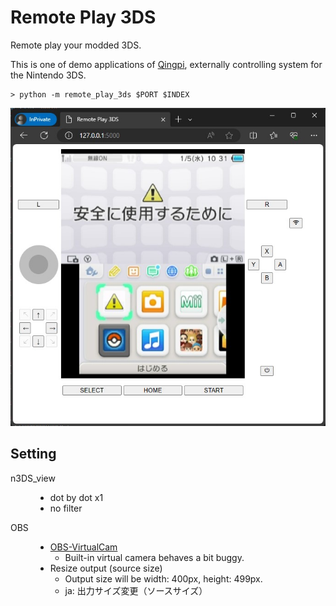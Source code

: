 # Remote Play 3DS

Remote play your modded 3DS.

This is one of demo applications of [Qingpi](https://github.com/U-1F992/qingpi), externally controlling system for the Nintendo 3DS.

```shell-session
> python -m remote_play_3ds $PORT $INDEX
```

![](screenshot.jpg)

## Setting

<dl>
<dt>

n3DS_view

</dt>
<dd>

- dot by dot x1
- no filter

</dd>
<dt>

OBS

</dt>
<dd>

- [OBS-VirtualCam](https://github.com/Avasam/obs-virtual-cam)
  - Built-in virtual camera behaves a bit buggy.
- Resize output (source size)
  - Output size will be width: 400px, height: 499px.
  - ja: 出力サイズ変更（ソースサイズ）

</dd>
<dl>